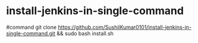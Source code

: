 # install-jenkins-in-single-command
#command
 git clone https://github.com/SushilKumar0101/install-jenkins-in-single-command.git &&
sudo bash install.sh
